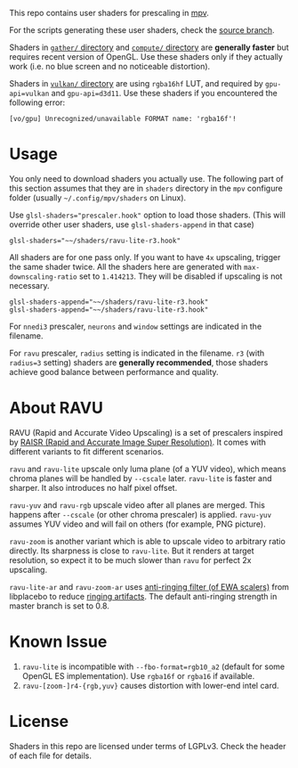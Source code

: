 This repo contains user shaders for prescaling in [mpv](https://mpv.io/).

For the scripts generating these user shaders, check the [source
branch](https://github.com/bjin/mpv-prescalers/tree/source).

Shaders in [`gather/` directory](https://github.com/bjin/mpv-prescalers/tree/master/gather)
and [`compute/` directory](https://github.com/bjin/mpv-prescalers/tree/master/compute)
are **generally faster** but requires recent version of OpenGL.
Use these shaders only if they actually work (i.e. no blue screen and no noticeable distortion).

Shaders in [`vulkan/` directory](https://github.com/bjin/mpv-prescalers/tree/master/vulkan)
are using `rgba16hf` LUT, and required by `gpu-api=vulkan` and
`gpu-api=d3d11`. Use these shaders if you encountered the following error:

```
[vo/gpu] Unrecognized/unavailable FORMAT name: 'rgba16f'!
```

# Usage

You only need to download shaders you actually use. The following part of this
section assumes that they are in `shaders` directory in the `mpv` configure
folder (usually `~/.config/mpv/shaders` on Linux).

Use `glsl-shaders="prescaler.hook"` option to load those shaders. (This will
override other user shaders, use `glsl-shaders-append` in that case)

```
glsl-shaders="~~/shaders/ravu-lite-r3.hook"
```

All shaders are for one pass only. If you want to have `4x` upscaling, trigger
the same shader twice. All the shaders here are generated with
`max-downscaling-ratio` set to `1.414213`. They will be disabled if upscaling is not necessary.

```
glsl-shaders-append="~~/shaders/ravu-lite-r3.hook"
glsl-shaders-append="~~/shaders/ravu-lite-r3.hook"
```

For `nnedi3` prescaler, `neurons` and `window` settings are indicated in the
filename.

For `ravu` prescaler, `radius` setting is indicated in the filename. `r3`
(with `radius=3` setting) shaders are **generally recommended**, those shaders
achieve good balance between performance and quality.

# About RAVU

RAVU (Rapid and Accurate Video Upscaling) is a set of prescalers inspired by
[RAISR (Rapid and Accurate Image Super Resolution)](https://ai.googleblog.com/2016/11/enhance-raisr-sharp-images-with-machine.html).
It comes with different variants to fit different scenarios.

`ravu` and `ravu-lite` upscale only luma plane (of a YUV video), which means
chroma planes will be handled by `--cscale` later. `ravu-lite` is faster and
sharper. It also introduces no half pixel offset.

`ravu-yuv` and `ravu-rgb` upscale video after all planes are merged. This happens
after `--cscale` (or other chroma prescaler) is applied. `ravu-yuv` assumes YUV
video and will fail on others (for example, PNG picture).

`ravu-zoom` is another variant which is able to upscale video to arbitrary ratio
directly. Its sharpness is close to `ravu-lite`. But it renders at target
resolution, so expect it to be much slower than `ravu` for perfect 2x upscaling.

`ravu-lite-ar` and `ravu-zoom-ar` uses [anti-ringing filter (of EWA scalers)](https://github.com/haasn/libplacebo/commit/0581828343ddaafb81d296aa510d4d141e4d9b50) from libplacebo to reduce
[ringing artifacts](https://en.wikipedia.org/wiki/Ringing_artifacts). The default anti-ringing strength in master branch is set to 0.8.

# Known Issue

1. `ravu-lite` is incompatible with `--fbo-format=rgb10_a2` (default
   for some OpenGL ES implementation). Use `rgba16f` or `rgba16` if available.
2. `ravu-[zoom-]r4-{rgb,yuv}` causes distortion with lower-end intel card.

# License

Shaders in this repo are licensed under terms of LGPLv3. Check the header of
each file for details.
